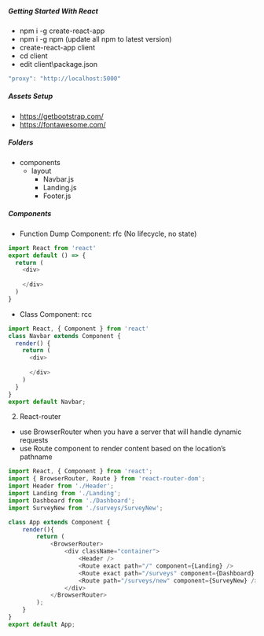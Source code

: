 ##### Getting Started With React
* npm i -g create-react-app
* npm i -g npm (update all npm to latest version)
* create-react-app client
* cd client
* edit client\package.json
```javascript
"proxy": "http://localhost:5000"
```
##### Assets Setup
* https://getbootstrap.com/
* https://fontawesome.com/

##### Folders
* components
    * layout
        * Navbar.js
        * Landing.js
        * Footer.js

##### Components
* Function Dump Component: rfc (No lifecycle, no state)
```javascript
import React from 'react'
export default () => {
  return (
    <div>
      
    </div>
  )
}
```
* Class Component: rcc
```javascript
import React, { Component } from 'react'
class Navbar extends Component {
  render() {
    return (
      <div>
        
      </div>
    )
  }
}
export default Navbar;
```
2. React-router
* use BrowserRouter when you have a server that will handle dynamic requests
* use Route component to render content based on the location’s pathname
```javascript
import React, { Component } from 'react';
import { BrowserRouter, Route } from 'react-router-dom';
import Header from './Header';
import Landing from './Landing';
import Dashboard from './Dashboard';
import SurveyNew from './surveys/SurveyNew';

class App extends Component {
    render(){
        return (
            <BrowserRouter>
                <div className="container">
                    <Header />
                    <Route exact path="/" component={Landing} />
                    <Route exact path="/surveys" component={Dashboard} />
                    <Route path="/surveys/new" component={SurveyNew} />
                </div>
            </BrowserRouter>
        );
    }
}
export default App;
```
